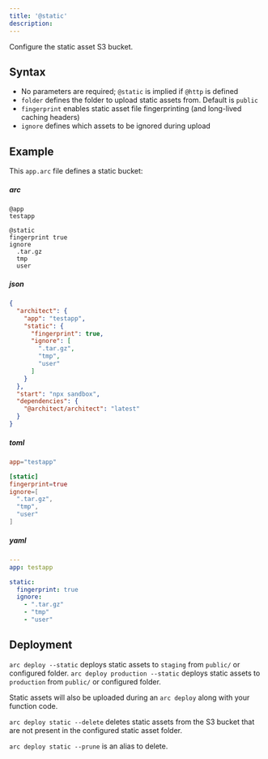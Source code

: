 ```yaml
---
title: '@static'
description: 
---
```


Configure the static asset S3 bucket.

## Syntax

- No parameters are required; `@static` is implied if `@http` is defined  
- `folder` defines the folder to upload static assets from. Default is `public`
- `fingerprint` enables static asset file fingerprinting (and long-lived caching headers)
- `ignore` defines which assets to be ignored during upload

## Example

This `app.arc` file defines a static bucket:


<arc-tab-bar>

<arc-tab label=arc>

<h5>arc</h5>

<div slot=content>

```arc
@app
testapp

@static
fingerprint true
ignore
  .tar.gz
  tmp
  user
```

</div>

</arc-tab>

<arc-tab label=json>

<h5>json</h5>

<div slot=content>

```json
{
  "architect": {
    "app": "testapp",
    "static": {
      "fingerprint": true,
      "ignore": [
        ".tar.gz",
        "tmp",
        "user"
      ]
    }
  },
  "start": "npx sandbox",
  "dependencies": {
    "@architect/architect": "latest"
  }
}
```

</div>

</arc-tab>

<arc-tab label=toml>

<h5>toml</h5>

<div slot=content>

```toml
app="testapp"

[static]
fingerprint=true
ignore=[
  ".tar.gz",
  "tmp",
  "user"
]

```

</div>

</arc-tab>

<arc-tab label=yaml>

<h5>yaml</h5>

<div slot=content>

```yaml
---
app: testapp

static:
  fingerprint: true
  ignore:
    - ".tar.gz"
    - "tmp"
    - "user"
```

</div>

</arc-tab>

</arc-tab-bar>

## Deployment

`arc deploy --static` deploys static assets to `staging` from `public/` or configured folder.
`arc deploy production --static` deploys static assets to `production` from `public/` or configured folder.

Static assets will also be uploaded during an `arc deploy` along with your function code.

`arc deploy static --delete` deletes static assets from the S3 bucket that are not present in the configured static asset folder.

`arc deploy static --prune` is an alias to delete.


